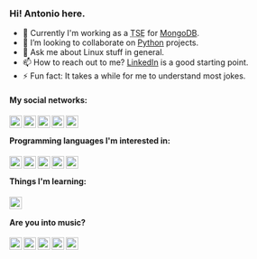 ### Hi! Antonio here.

- 🔭 Currently I'm working as a <abbr title="Technical Services Engineer">TSE</abbr> for [MongoDB][mo].
- 👯 I’m looking to collaborate on [Python][py] projects.
- 💬 Ask me about Linux stuff in general.
- 📫 How to reach out to me? [LinkedIn][in] is a good starting point.
- ⚡ Fun fact: It takes a while for me to understand most jokes.

#### My social networks:

[<img align="left" alt="accdias | LinkedIn"       width="22px" src="https://cdn.jsdelivr.net/npm/simple-icons@latest/icons/linkedin.svg" />][in]
[<img align="left" alt="@accdias | GitHub"        width="22px" src="https://cdn.jsdelivr.net/npm/simple-icons@latest/icons/github.svg" />][gh]
[<img align="left" alt="@accdias | GitLab"        width="22px" src="https://cdn.jsdelivr.net/npm/simple-icons@latest/icons/gitlab.svg" />][gl]
[<img align="left" alt="@accdias | StackOverflow" width="22px" src="https://cdn.jsdelivr.net/npm/simple-icons@latest/icons/stackoverflow.svg" />][so]
[<img align="left" alt="u/accdias | Reddit"       width="22px" src="https://cdn.jsdelivr.net/npm/simple-icons@latest/icons/reddit.svg" />][re]

<br />

#### Programming languages I'm interested in:

[<img align="left" alt="Python"     width="22px" src="https://cdn.jsdelivr.net/npm/simple-icons@latest/icons/python.svg" />][py]
[<img align="left" alt="Go"         width="22px" src="https://cdn.jsdelivr.net/npm/simple-icons@latest/icons/go.svg" />][go]
[<img align="left" alt="Rust"       width="22px" src="https://cdn.jsdelivr.net/npm/simple-icons@latest/icons/rust.svg" />][ru]
[<img align="left" alt="Javascript" width="22px" src="https://cdn.jsdelivr.net/npm/simple-icons@latest/icons/javascript.svg" />][js]
[<img align="left" alt="Lua"        width="22px" src="https://cdn.jsdelivr.net/npm/simple-icons@latest/icons/lua.svg" />][lu]

<br />

#### Things I'm learning:

[<img align="left" alt="MongoDB" width="22px" src="https://cdn.jsdelivr.net/npm/simple-icons@latest/icons/mongodb.svg" />][mo]

<br />

#### Are you into music?

[<img align="left" alt="YT Music"   width="22px" src="https://cdn.jsdelivr.net/npm/simple-icons@latest/icons/youtubemusic.svg" />][ym]
[<img align="left" alt="Deezer"     width="22px" src="https://cdn.jsdelivr.net/npm/simple-icons@latest/icons/deezer.svg" />][de]
[<img align="left" alt="Spotify"    width="22px" src="https://cdn.jsdelivr.net/npm/simple-icons@latest/icons/spotify.svg" />][sf]
[<img align="left" alt="Last.FM"    width="22px" src="https://cdn.jsdelivr.net/npm/simple-icons@latest/icons/lastdotfm.svg" />][lf]
[<img align="left" alt="Soundcloud" width="22px" src="https://cdn.jsdelivr.net/npm/simple-icons@latest/icons/soundcloud.svg" />][sc]

<br />

<!-- References -->

<!-- Programming languages -->
[py]: https://python.org
[go]: https://golang.org
[ru]: https://rust-lang.org
[js]: https://javascript.com
[lu]: https://lua.org

<!-- Databases -->
[mo]: https://mongodb.com

<!-- Profiles -->
[in]: https://linkedin.com/in/accdias
[so]: https://stackoverflow.com/users/6789321/accdias
[gh]: https://github.com/accdias
[gl]: https://gitlab.com/accdias
[ad]: https://advocato.org/accdias
[tw]: https://twitter.com/diasacc
[ig]: https://instagram.com/theaccdias
[re]: https://reddit.com/user/accdias

<!-- Music -->
[de]: https://deezer.com/us/profile/823291707
[sf]: https://open.spotify.com/user/accdias
[ym]: https://music.youtube.com/channel/UCBdFZi12iXCpaTymUw6NeNw
[sc]: https://soundcloud.com/accdias
[lf]: https://last.fm/user/diasacc
